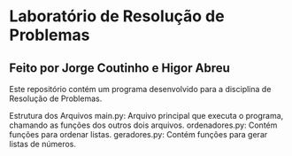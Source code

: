 # Laboratório de Resolução de Problemas
## Feito por Jorge Coutinho e Higor Abreu
Este repositório contém um programa desenvolvido para a disciplina de Resolução de Problemas.

Estrutura dos Arquivos
main.py: Arquivo principal que executa o programa, chamando as funções dos outros dois arquivos.
ordenadores.py: Contém funções para ordenar listas.
geradores.py: Contém funções para gerar listas de números.

